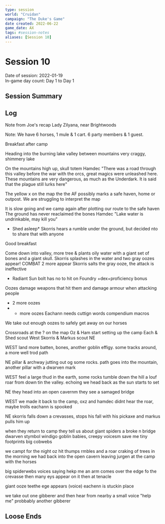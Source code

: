```yaml
---
type: session
world: "Cruidan"
campaign: "The Duke's Game"
date created: 2022-06-22
game_date: AX
tags: #session-notes
aliases: [Session 10]
---
```

# Session 10
Date of session: 2022-01-19  
In-game day count: Day 1 to Day 1  

## Session Summary

## Log
Note from Joe's recap
Lady Zilyana, near Brightwoods

Note: We have 6 horses, 1 mule & 1 cart. 6 party members & 1 guest.

Breakfast after camp

Heading into the burning lake
valley between mountains
very craggy, shimmery lake  

On the mountains high up, skull totem
	Hamdec "There was a road through this valley before the war with the orcs, great magics were unleashed here. These mountains are very dangerous, as much as the Underdark. It is said that the plague still lurks here"

The yellow x on the map the the AF possibly marks a safe haven, home or outpost.
We are struggling to interpret the map

It is slow going and we camp again after plotting our route to the safe haven
The ground has never reaclaimed the bones
Hamdec "Lake water is undrinkable, may kill you"

* Shed asleep* Skorris hears a rumble under the ground, but decided nto to share that with anyone

Good breakfast

Come down into valley, more tree & plants
oily water with a giant set of bones and a giant skull. Skorris splashes in the water and two gray oozes appear!
COMBAT
2 more appear
Skorris salts the gray ooze, the attack is ineffective

- Radiant Sun bolt has no to hit on Foundry +dex+proficiency bonus

Oozes damage weapons that hit them and damage armour when attacking people

+ 2 more oozes
+ + more oozes
Eachann needs cuttign words compendium macros

We take out enough oozes to safely get away on our horses

Crossroads at the ? on the map
Oz & Ham start setting up the camp
Each & Shed scout West
Skorris & Markus scout NE

WEST land more batten, bones, another goblin effigy.
some tracks around, a more well trod path

NE pillar & archway jutting out og some rocks.
path goes into the mountain, another pillar with a dwarven mark

WEST feel a large thud in the earth, some rocks tumble down the hill a louf roar from down tin the valley. echoing we head back as the sun starts to set

NE they head into an open cavernm they see a samaged bridge

WEST we made it back to the camp, oxz and hamdec didnt hear the roar, maybe trolls eachann is spooked

NE skorris falls down a crevasses, stops his fall with his pickaxe and markus pulls him up

when they return to camp they tell us about giant spiders a broke n bridge dwarven stymbol windigo goblin babies, creepy voicesm save me tiny footprints big cobwebs

we campt for the night
oz hit thumps rmbles and a roar craking of trees
in the morning we had back into the open cavern leaving jurgen at the camp with the horses

big spiderwebs voices saying hekp me an arm comes over the edge fo the crevasse then many eys appear on it then  at tenacle

giant ooze teethe ege appears (voice) eachenn is stuckin place

we take out one gibberer and then hear from nearby a small voice "help me" probbably another gibberer


## Loose Ends

